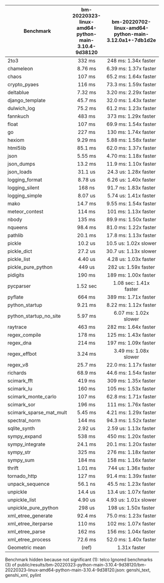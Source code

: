 | Benchmark               | bm-20220323-linux-amd64-python-main-3.10.4-9d38120 | bm-20220702-linux-amd64-python-main-3.12.0a1+-7db1d2e |
|-------------------------|:--------------------------------------------------:|:-----------------------------------------------------:|
| 2to3                    | 332 ms                                             | 248 ms: 1.34x faster                                  |
| chameleon               | 8.76 ms                                            | 6.39 ms: 1.37x faster                                 |
| chaos                   | 107 ms                                             | 65.2 ms: 1.64x faster                                 |
| crypto_pyaes            | 116 ms                                             | 73.3 ms: 1.59x faster                                 |
| deltablue               | 7.32 ms                                            | 3.20 ms: 2.29x faster                                 |
| django_template         | 45.7 ms                                            | 32.0 ms: 1.43x faster                                 |
| dulwich_log             | 75.2 ms                                            | 61.2 ms: 1.23x faster                                 |
| fannkuch                | 483 ms                                             | 373 ms: 1.29x faster                                  |
| float                   | 107 ms                                             | 69.9 ms: 1.54x faster                                 |
| go                      | 227 ms                                             | 130 ms: 1.74x faster                                  |
| hexiom                  | 9.29 ms                                            | 5.88 ms: 1.58x faster                                 |
| html5lib                | 85.1 ms                                            | 62.0 ms: 1.37x faster                                 |
| json                    | 5.55 ms                                            | 4.70 ms: 1.18x faster                                 |
| json_dumps              | 13.2 ms                                            | 11.9 ms: 1.10x faster                                 |
| json_loads              | 31.1 us                                            | 24.3 us: 1.28x faster                                 |
| logging_format          | 8.78 us                                            | 6.26 us: 1.40x faster                                 |
| logging_silent          | 168 ns                                             | 91.7 ns: 1.83x faster                                 |
| logging_simple          | 8.07 us                                            | 5.74 us: 1.41x faster                                 |
| mako                    | 14.7 ms                                            | 9.55 ms: 1.54x faster                                 |
| meteor_contest          | 114 ms                                             | 101 ms: 1.13x faster                                  |
| nbody                   | 135 ms                                             | 89.9 ms: 1.50x faster                                 |
| nqueens                 | 98.4 ms                                            | 81.0 ms: 1.22x faster                                 |
| pathlib                 | 20.1 ms                                            | 17.8 ms: 1.13x faster                                 |
| pickle                  | 10.2 us                                            | 10.5 us: 1.02x slower                                 |
| pickle_dict             | 27.2 us                                            | 30.7 us: 1.13x slower                                 |
| pickle_list             | 4.40 us                                            | 4.28 us: 1.03x faster                                 |
| pickle_pure_python      | 449 us                                             | 282 us: 1.59x faster                                  |
| pidigits                | 190 ms                                             | 189 ms: 1.00x faster                                  |
| pycparser               | 1.52 sec                                           | 1.08 sec: 1.41x faster                                |
| pyflate                 | 664 ms                                             | 389 ms: 1.71x faster                                  |
| python_startup          | 9.21 ms                                            | 8.22 ms: 1.12x faster                                 |
| python_startup_no_site  | 5.97 ms                                            | 6.07 ms: 1.02x slower                                 |
| raytrace                | 463 ms                                             | 282 ms: 1.64x faster                                  |
| regex_compile           | 178 ms                                             | 125 ms: 1.43x faster                                  |
| regex_dna               | 214 ms                                             | 197 ms: 1.09x faster                                  |
| regex_effbot            | 3.24 ms                                            | 3.49 ms: 1.08x slower                                 |
| regex_v8                | 25.7 ms                                            | 22.0 ms: 1.17x faster                                 |
| richards                | 68.9 ms                                            | 44.6 ms: 1.54x faster                                 |
| scimark_fft             | 419 ms                                             | 309 ms: 1.35x faster                                  |
| scimark_lu              | 160 ms                                             | 105 ms: 1.53x faster                                  |
| scimark_monte_carlo     | 107 ms                                             | 62.8 ms: 1.71x faster                                 |
| scimark_sor             | 196 ms                                             | 111 ms: 1.76x faster                                  |
| scimark_sparse_mat_mult | 5.45 ms                                            | 4.21 ms: 1.29x faster                                 |
| spectral_norm           | 144 ms                                             | 94.3 ms: 1.52x faster                                 |
| sqlite_synth            | 2.92 us                                            | 2.59 us: 1.13x faster                                 |
| sympy_expand            | 538 ms                                             | 450 ms: 1.20x faster                                  |
| sympy_integrate         | 24.1 ms                                            | 20.1 ms: 1.20x faster                                 |
| sympy_str               | 325 ms                                             | 276 ms: 1.18x faster                                  |
| sympy_sum               | 184 ms                                             | 158 ms: 1.16x faster                                  |
| thrift                  | 1.01 ms                                            | 744 us: 1.36x faster                                  |
| tornado_http            | 127 ms                                             | 91.4 ms: 1.39x faster                                 |
| unpack_sequence         | 56.1 ns                                            | 45.5 ns: 1.23x faster                                 |
| unpickle                | 14.4 us                                            | 13.4 us: 1.07x faster                                 |
| unpickle_list           | 4.90 us                                            | 4.93 us: 1.01x slower                                 |
| unpickle_pure_python    | 298 us                                             | 198 us: 1.50x faster                                  |
| xml_etree_generate      | 92.4 ms                                            | 75.0 ms: 1.23x faster                                 |
| xml_etree_iterparse     | 110 ms                                             | 102 ms: 1.07x faster                                  |
| xml_etree_parse         | 162 ms                                             | 156 ms: 1.04x faster                                  |
| xml_etree_process       | 72.6 ms                                            | 52.0 ms: 1.40x faster                                 |
| Geometric mean          | (ref)                                              | 1.31x faster                                          |

Benchmark hidden because not significant (1): telco
Ignored benchmarks (3) of public/results/bm-20220323-python-main-3.10.4-9d38120/bm-20220323-linux-amd64-python-main-3.10.4-9d38120.json: genshi_text, genshi_xml, pylint
